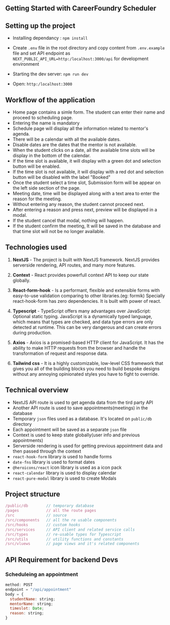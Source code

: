 
## Getting Started with CareerFoundry Scheduler

## Setting up the project

- Installing dependancy : `npm install`
- Create `.env` file in the root directory and copy content from `.env.example` file
and set API endpoint as `NEXT_PUBLIC_API_URL=http:/localhost:3000/api` for development environment

- Starting the dev server: `npm run dev`
- Open: `http:/localhost:3000`


## Workflow of the application
- Home page contains a simle form. The student can enter their name and proceed to scheduling page.
- Entering the name is mandatory
- Schedule page will display all the information related to mentor's agenda.
- There will be a calendar with all the available dates.
- Disable dates are the dates that the mentor is not available.
- When the student clicks on a date, all the available time slots will be display in the bottom of the calendar.
- If the time slot is available, it will display with a green dot and selection button will be enabled.
- If the time slot is not available, it will display with a red dot and selection button will be disabled with the label "Booked"
- Once the student select a time slot, Submission form will be appear on the left side section of the page.
- Meeting date, time will be displayed along with a text area to enter the reason for the meeting.
- Without entering any reason, the student cannot proceed next.
- After entering a reason and press next, preview will be displayed in a modal.
- If the student cancel that modal, nothing will happen.
- If the student confirm the meeting, It will be saved in the database and that time slot will not be no longer available.


## Technologies used

1. **NextJS** - The project is built with NextJS framework. NextJS provides serverside rendering, API routes, and many more features.

2. **Context** - React provides powerfull context API to keep our state globally.

3. **React-form-hook** - Is a performant, flexible and extensible forms with easy-to-use validation comparing to other libraries.(eg: formik) Specially react-hook-form has zero dependencies. It is built with power of react.

4. **Typescript** - TypeScript offers many advantages over JavaScript: Optional static typing. JavaScript is a dynamically typed language, which means that types are checked, and data type errors are only detected at runtime. This can be very dangerous and can create errors during production.

5. **Axios** - Axios is a promised-based HTTP client for JavaScript. It has the ability to make HTTP requests from the browser and handle the transformation of request and response data.

6. **Tailwind css** -  It is a highly customizable, low-level CSS framework that gives you all of the building blocks you need to build bespoke designs without any annoying opinionated styles you have to fight to override.


## Technical overview

- NextJS API route is used to get agenda data from the tird party API
- Another API route is used to save appointments(meetings) in the database
- Temporary `json` files used as a database. It's located on `public/db` directory
- Each appointment will be saved as a separate `json` file
- Context is used to keep state globally(user info and previous appointments)
- Serverside rendering is used for getting previous appointment data and then passed through the context
- `react-hook-form` library is used to handle forms
- `date-fns` library is used to format dates
- `@heroicons/react` icon library is used as a icon pack
- `react-calendar` library is used to display calendar
- `react-pure-modal` library is used to create Modals


## Project structure

```javascript
/public/db        // temporary database
/pages            // all the route pages
/src              // source 
/src/components   // all the re usable components
/src/hooks        // custom hooks
/src/services     // API client and related service calls
/src/types        // re-usable types for Typescript
/src/utils        // utility functions and constants
/src/vluews       // page views and it's related components
```

## API Requirement for backend Devs

### Scheduleing an appointment
```javascript
method: POST
endpoint = "/api/appointment"
body = {
  studentName: string;
  mentorName: string;
  timeslot: Date;
  reason: string;
}
```

